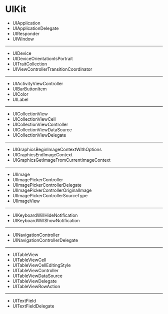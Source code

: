 # UIKit


* UIApplication
* UIApplicationDelegate
* UIResponder
* UIWindow

---
* UIDevice
* UIDeviceOrientationIsPortrait
* UITraitCollection
* UIViewControllerTransitionCoordinator

---
* UIActivityViewController
* UIBarButtonItem
* UIColor
* UILabel

---
* UICollectionView
* UICollectionViewCell
* UICollectionViewController
* UICollectionViewDataSource
* UICollectionViewDelegate

---
* UIGraphicsBeginImageContextWithOptions
* UIGraphicsEndImageContext
* UIGraphicsGetImageFromCurrentImageContext

---
* UIImage
* UIImagePickerController
* UIImagePickerControllerDelegate
* UIImagePickerControllerOriginalImage
* UIImagePickerControllerSourceType
* UIImageView

---
* UIKeyboardWillHideNotification
* UIKeyboardWillShowNotification

---
* UINavigationController
* UINavigationControllerDelegate

---
* UITableView
* UITableViewCell
* UITableViewCellEditingStyle
* UITableViewController
* UITableViewDataSource
* UITableViewDelegate
* UITableViewRowAction
---

* UITextField
* UITextFieldDelegate
